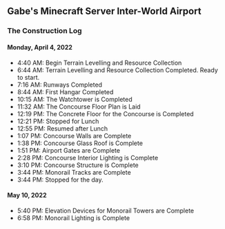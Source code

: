 ## Gabe's Minecraft Server Inter-World Airport

### The Construction Log
#### Monday, April 4, 2022
- 4:40 AM: Begin Terrain Levelling and Resource Collection
- 6:44 AM: Terrain Levelling and Resource Collection Completed. Ready to start.
- 7:16 AM: Runways Completed
- 8:44 AM: First Hangar Completed
- 10:15 AM: The Watchtower is Completed
- 11:32 AM: The Concourse Floor Plan is Laid
- 12:19 PM: The Concrete Floor for the Concourse is Completed
- 12:21 PM: Stopped for Lunch
- 12:55 PM: Resumed after Lunch
- 1:07 PM: Concourse Walls are Complete
- 1:38 PM: Concourse Glass Roof is Complete
- 1:51 PM: Airport Gates are Complete
- 2:28 PM: Concourse Interior Lighting is Complete
- 3:10 PM: Concourse Structure is Complete
- 3:44 PM: Monorail Tracks are Complete
- 3:44 PM: Stopped for the day.

#### May 10, 2022
- 5:40 PM: Elevation Devices for Monorail Towers are Complete
- 6:58 PM: Monorail Lighting is Complete




